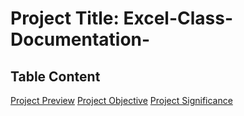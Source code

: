 # Project Title: Excel-Class-Documentation-

## Table Content
[Project Preview](#project-preview)
[Project Objective](#project-objective)
[Project Significance](#project-significance)
